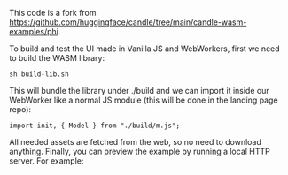 This code is a fork from https://github.com/huggingface/candle/tree/main/candle-wasm-examples/phi.

To build and test the UI made in Vanilla JS and WebWorkers, first we need to build the WASM library:

```
sh build-lib.sh
```

This will bundle the library under ./build and we can import it inside our WebWorker like a normal JS module (this will be done in the landing page repo):

```
import init, { Model } from "./build/m.js";
```

All needed assets are fetched from the web, so no need to download anything. Finally, you can preview the example by running a local HTTP server. For example:
